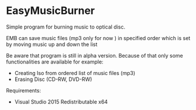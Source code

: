 # EasyMusicBurner
Simple program for burning music to optical disc.

EMB can save music files (mp3 only for now ) in specified order which is set by moving music up and down the list 

Be aware that program is still in alpha version. Because of that only some functionalities are available for example:
  + Creating Iso from ordered list of music files (mp3)
  + Erasing Disc (CD-RW, DVD-RW)
  
Requirements: 
  + Visual Studio 2015 Redistributable x64  

  

